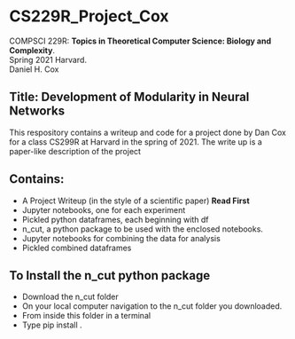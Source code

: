 # CS229R_Project_Cox

COMPSCI 229R: **Topics in Theoretical Computer Science: Biology and Complexity**.  
Spring 2021 Harvard.   
Daniel H. Cox

## Title: Development of Modularity in Neural Networks

This respository contains a writeup and code for a project done by Dan Cox for a class CS299R at Harvard in the spring of 2021. The write up is a paper-like description of the project

## Contains:

* A Project Writeup (in the style of a scientific paper) **Read First**
* Jupyter notebooks, one for each experiment
* Pickled python dataframes, each beginning with df
* n_cut, a python package to be used with the enclosed notebooks.
* Jupyter notebooks for combining the data for analysis
* Pickled combined dataframes


## To Install the n_cut python package 

* Download the n_cut folder
* On your local computer navigation to the n_cut folder you downloaded. 
* From inside this folder in a terminal
* Type pip install .
